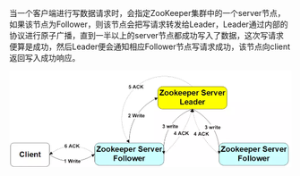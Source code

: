 
当一个客户端进行写数据请求时，会指定ZooKeeper集群中的一个server节点，如果该节点为Follower，则该节点会把写请求转发给Leader，Leader通过内部的协议进行原子广播，直到一半以上的server节点都成功写入了数据，这次写请求便算是成功，然后Leader便会通知相应Follower节点写请求成功，该节点向client返回写入成功响应。

<img src="zookeeper-write.png" />